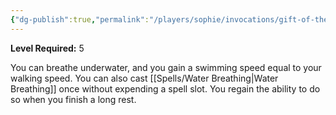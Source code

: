 ```yaml
---
{"dg-publish":true,"permalink":"/players/sophie/invocations/gift-of-the-depths/","noteIcon":""}
---
```


**Level Required:** 5  


You can breathe underwater, and you gain a swimming speed equal to your walking speed.
You can also cast [[Spells/Water Breathing\|Water Breathing]] once without expending a spell slot. You regain the ability to do so when you finish a long rest.